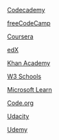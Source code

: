 <a href="https://www.codecademy.com/">Codecademy</a>

<a href="https://www.freecodecamp.org/">freeCodeCamp</a>

<a href="https://www.coursera.org//">Coursera</a>

<a href="https://www.edx.com/">edX</a>

<a href="https://www.khanacademy.org/">Khan Academy</a>

<a href="https://www.w3schools.com/">W3 Schools</a>

<a href="https://docs.microsoft.com/en-us/learn/">Microsoft Learn</a>

<a href="https://www.code.org/">Code.org</a>

<a href="https://www.udacity.com/">Udacity</a>

<a href="https://www.udemy.com/">Udemy</a>

